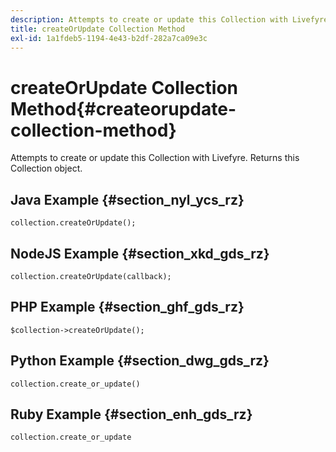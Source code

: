 ```yaml
---
description: Attempts to create or update this Collection with Livefyre. Returns this Collection object.
title: createOrUpdate Collection Method
exl-id: 1a1fdeb5-1194-4e43-b2df-282a7ca09e3c
---
```

# createOrUpdate Collection Method{#createorupdate-collection-method}

Attempts to create or update this Collection with Livefyre. Returns this Collection object.

## Java Example {#section_nyl_ycs_rz}

```
collection.createOrUpdate(); 

```

## NodeJS Example {#section_xkd_gds_rz}

```
collection.createOrUpdate(callback); 

```

## PHP Example {#section_ghf_gds_rz}

```
$collection->createOrUpdate();
```

## Python Example {#section_dwg_gds_rz}

```
collection.create_or_update() 

```

## Ruby Example {#section_enh_gds_rz}

```
collection.create_or_update 

```
